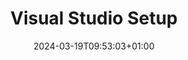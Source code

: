 ---
title: "Visual Studio Setup"
description: "Guide to downloading Visual Studio on Windows"
icon: "icon/svg/setup.svg"
date: "2024-03-19T09:53:03+01:00"
lastmod: "2024-03-19T09:53:03+01:00"
draft: false
weight: 30
---